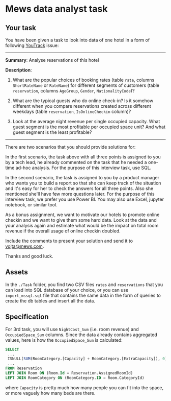 # Mews data analyst task

## Your task

You have been given a task to look into data of one hotel in a form of following [YouTrack](https://www.jetbrains.com/youtrack/) issue:

-------------

**Summary**: Analyse reservations of this hotel

**Description**:

1) What are the popular choices of booking rates (table `rate`, columns `ShortRateName` or `RateName`) for different segments of customers (table `reservation`, columns `AgeGroup`, `Gender`, `NationalityCode`)?

2) What are the typical guests who do online check-in? Is it somehow different when you compare reservations created across different weekdays (table `reservation`, `IsOnlineCheckin` column)?

3) Look at the average night revenue per single occupied capacity. What guest segment is the most profitable per occupied space unit? And what guest segment is the least profitable?

------------

There are two scenarios that you should provide solutions for:

In the first scenario, the task above with all three points is assigned to you by a tech lead, he already commented on the task that he needed a one-time ad-hoc analysis. For the purpose of this interview task, use SQL.

In the second scenario, the task is assigned to you by a product manager who wants you to build a report so that she can keep track of the situation and it's easy for her to check the answers for all three points. Also she mentioned she'll have few more questions later. For the purpose of this interview task, we prefer you use Power BI. You may also use Excel, jupyter notebook, or similar tool.

As a bonus assignment, we want to motivate our hotels to promote online checkin and we want to give them some hard data. Look at the data and your analysis again and estimate what would be the impact on total room revenue if the overall usage of online checkin doubled. 

Include the comments to present your solution and send it to vojta@mews.com. 

Thanks and good luck.

## Assets

In the `./Task` folder, you find two CSV files `rates` and `reservations` that you can load into SQL database of your choice, or you can use `import_mssql.sql` file that contains the same data in the form of queries to create the db tables and insert all the data.

## Specification

For 3rd task, you will use `NightCost_Sum` (i.e. room revenue) and `OccupiedSpace_Sum` columns. Since the data already contains aggregated values, here is how the `OccupiedSpace_Sum` is calculated:


```sql
SELECT 
 ...
 ISNULL(SUM(RoomCategory.[Capacity] + RoomCategory.[ExtraCapacity]), 0) as OccupiedSpace_Sum,
 ...
FROM Reservation
LEFT JOIN Room ON (Room.Id = Reservation.AssignedRoomId)
LEFT JOIN RoomCategory ON (RoomCategory.ID = Room.CategoryId) 
```

where `Capacity` is pretty much how many people you can fit into the space, or more vaguely how many beds are there.
